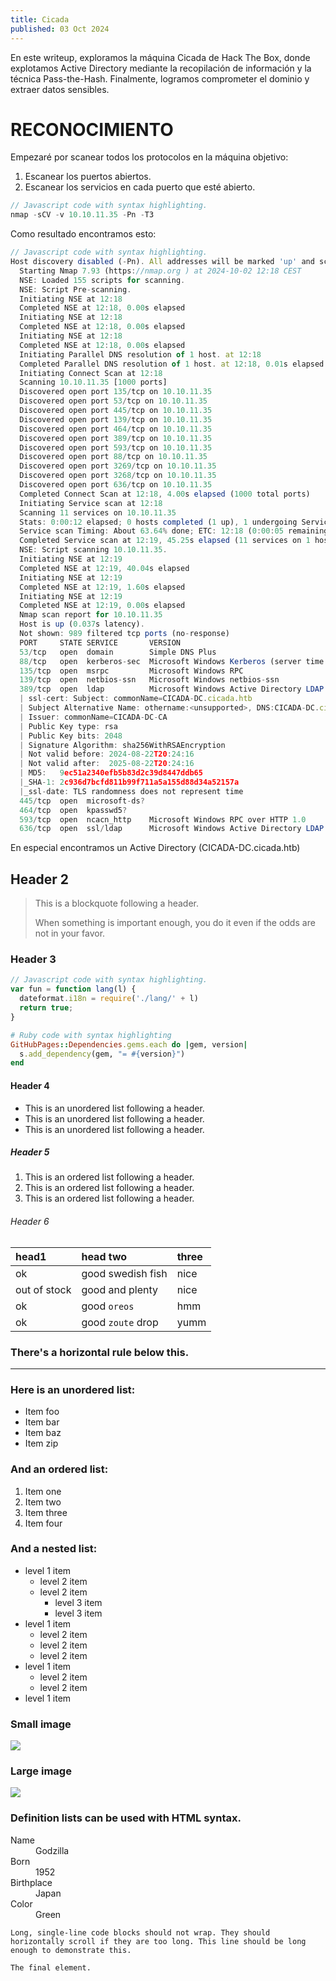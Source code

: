 ```yaml
---
title: Cicada
published: 03 Oct 2024
---
```



En este writeup, exploramos la máquina Cicada de Hack The Box, donde explotamos Active Directory mediante la recopilación de información y la técnica Pass-the-Hash. Finalmente, logramos comprometer el dominio y extraer datos sensibles.

# [](#header-1)RECONOCIMIENTO

Empezaré por scanear todos los protocolos en la máquina objetivo:
  1. Escanear los puertos abiertos.
  2. Escanear los servicios en cada puerto que esté abierto.
  ```js
  // Javascript code with syntax highlighting.
  nmap -sCV -v 10.10.11.35 -Pn -T3
  ```
  Como resultado encontramos esto:
  ```js
  // Javascript code with syntax highlighting.
  Host discovery disabled (-Pn). All addresses will be marked 'up' and scan times may be slower.
	Starting Nmap 7.93 (https://nmap.org ) at 2024-10-02 12:18 CEST
	NSE: Loaded 155 scripts for scanning.
	NSE: Script Pre-scanning.
	Initiating NSE at 12:18
	Completed NSE at 12:18, 0.00s elapsed
	Initiating NSE at 12:18
	Completed NSE at 12:18, 0.00s elapsed
	Initiating NSE at 12:18
	Completed NSE at 12:18, 0.00s elapsed
	Initiating Parallel DNS resolution of 1 host. at 12:18
	Completed Parallel DNS resolution of 1 host. at 12:18, 0.01s elapsed
	Initiating Connect Scan at 12:18
	Scanning 10.10.11.35 [1000 ports]
	Discovered open port 135/tcp on 10.10.11.35
	Discovered open port 53/tcp on 10.10.11.35
	Discovered open port 445/tcp on 10.10.11.35
	Discovered open port 139/tcp on 10.10.11.35
	Discovered open port 464/tcp on 10.10.11.35
	Discovered open port 389/tcp on 10.10.11.35
	Discovered open port 593/tcp on 10.10.11.35
	Discovered open port 88/tcp on 10.10.11.35
	Discovered open port 3269/tcp on 10.10.11.35
	Discovered open port 3268/tcp on 10.10.11.35
	Discovered open port 636/tcp on 10.10.11.35
	Completed Connect Scan at 12:18, 4.00s elapsed (1000 total ports)
	Initiating Service scan at 12:18
	Scanning 11 services on 10.10.11.35
	Stats: 0:00:12 elapsed; 0 hosts completed (1 up), 1 undergoing Service Scan
	Service scan Timing: About 63.64% done; ETC: 12:18 (0:00:05 remaining)
	Completed Service scan at 12:19, 45.25s elapsed (11 services on 1 host)
	NSE: Script scanning 10.10.11.35.
	Initiating NSE at 12:19
	Completed NSE at 12:19, 40.04s elapsed
	Initiating NSE at 12:19
	Completed NSE at 12:19, 1.60s elapsed
	Initiating NSE at 12:19
	Completed NSE at 12:19, 0.00s elapsed
	Nmap scan report for 10.10.11.35
	Host is up (0.037s latency).
	Not shown: 989 filtered tcp ports (no-response)
	PORT     STATE SERVICE       VERSION
	53/tcp   open  domain        Simple DNS Plus
	88/tcp   open  kerberos-sec  Microsoft Windows Kerberos (server time: 2024-10-02 17:18:36Z)
	135/tcp  open  msrpc         Microsoft Windows RPC
	139/tcp  open  netbios-ssn   Microsoft Windows netbios-ssn
	389/tcp  open  ldap          Microsoft Windows Active Directory LDAP (Domain: cicada.htb0., Site: Default-First-Site-Name)
	| ssl-cert: Subject: commonName=CICADA-DC.cicada.htb
	| Subject Alternative Name: othername:<unsupported>, DNS:CICADA-DC.cicada.htb
	| Issuer: commonName=CICADA-DC-CA
	| Public Key type: rsa
	| Public Key bits: 2048
	| Signature Algorithm: sha256WithRSAEncryption
	| Not valid before: 2024-08-22T20:24:16
	| Not valid after:  2025-08-22T20:24:16
	| MD5:   9ec51a2340efb5b83d2c39d8447ddb65
	|_SHA-1: 2c936d7bcfd811b99f711a5a155d88d34a52157a
	|_ssl-date: TLS randomness does not represent time
	445/tcp  open  microsoft-ds?
	464/tcp  open  kpasswd5?
	593/tcp  open  ncacn_http    Microsoft Windows RPC over HTTP 1.0
	636/tcp  open  ssl/ldap      Microsoft Windows Active Directory LDAP (Domain: cicada.htb0., Site: Default-First-Site-Name)
  ```

  En especial encontramos un Active Directory (CICADA-DC.cicada.htb)
## [](#header-2)Header 2

> This is a blockquote following a header.
>
> When something is important enough, you do it even if the odds are not in your favor.

### [](#header-3)Header 3

```js
// Javascript code with syntax highlighting.
var fun = function lang(l) {
  dateformat.i18n = require('./lang/' + l)
  return true;
}
```

```ruby
# Ruby code with syntax highlighting
GitHubPages::Dependencies.gems.each do |gem, version|
  s.add_dependency(gem, "= #{version}")
end
```

#### [](#header-4)Header 4

*   This is an unordered list following a header.
*   This is an unordered list following a header.
*   This is an unordered list following a header.

##### [](#header-5)Header 5

1.  This is an ordered list following a header.
2.  This is an ordered list following a header.
3.  This is an ordered list following a header.

###### [](#header-6)Header 6

| head1        | head two          | three |
|:-------------|:------------------|:------|
| ok           | good swedish fish | nice  |
| out of stock | good and plenty   | nice  |
| ok           | good `oreos`      | hmm   |
| ok           | good `zoute` drop | yumm  |

### There's a horizontal rule below this.

* * *

### Here is an unordered list:

*   Item foo
*   Item bar
*   Item baz
*   Item zip

### And an ordered list:

1.  Item one
1.  Item two
1.  Item three
1.  Item four

### And a nested list:

- level 1 item
  - level 2 item
  - level 2 item
    - level 3 item
    - level 3 item
- level 1 item
  - level 2 item
  - level 2 item
  - level 2 item
- level 1 item
  - level 2 item
  - level 2 item
- level 1 item

### Small image

![](https://assets-cdn.github.com/images/icons/emoji/octocat.png)

### Large image

![](https://guides.github.com/activities/hello-world/branching.png)


### Definition lists can be used with HTML syntax.

<dl>
<dt>Name</dt>
<dd>Godzilla</dd>
<dt>Born</dt>
<dd>1952</dd>
<dt>Birthplace</dt>
<dd>Japan</dd>
<dt>Color</dt>
<dd>Green</dd>
</dl>

```
Long, single-line code blocks should not wrap. They should horizontally scroll if they are too long. This line should be long enough to demonstrate this.
```

```
The final element.
```
